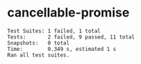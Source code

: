 # cancellable-promise

```
Test Suites: 1 failed, 1 total
Tests:       2 failed, 9 passed, 11 total
Snapshots:   0 total
Time:        0.349 s, estimated 1 s
Ran all test suites.
```
